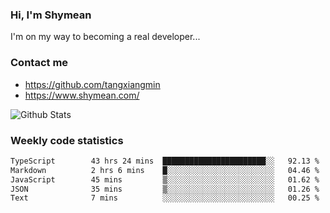 ### Hi, I'm Shymean

I'm on my way to becoming a real developer...

### Contact me

- <https://github.com/tangxiangmin>
- <https://www.shymean.com/>

![Github Stats](https://github-readme-stats.vercel.app/api?username=tangxiangmin&show_icons=true&theme=dark)


###  Weekly code statistics

<!--START_SECTION:waka-->

```txt
TypeScript        43 hrs 24 mins  ███████████████████████░░   92.13 %
Markdown          2 hrs 6 mins    █░░░░░░░░░░░░░░░░░░░░░░░░   04.46 %
JavaScript        45 mins         ▒░░░░░░░░░░░░░░░░░░░░░░░░   01.62 %
JSON              35 mins         ▒░░░░░░░░░░░░░░░░░░░░░░░░   01.26 %
Text              7 mins          ░░░░░░░░░░░░░░░░░░░░░░░░░   00.25 %
```

<!--END_SECTION:waka-->